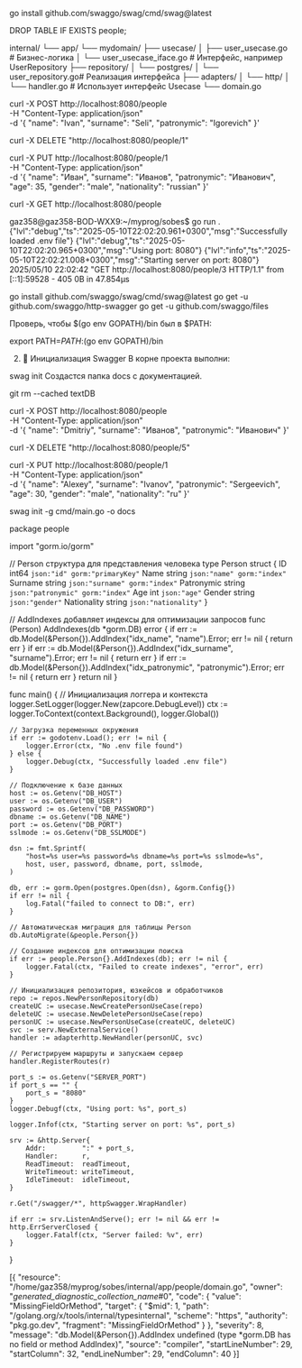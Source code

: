 go install github.com/swaggo/swag/cmd/swag@latest

DROP TABLE IF EXISTS people;


internal/
└── app/
    └── mydomain/
        ├── usecase/
        │   ├── user_usecase.go        # Бизнес-логика
        │   └── user_usecase_iface.go  # Интерфейс, например UserRepository
        ├── repository/
        │   └── postgres/
        │       └── user_repository.go# Реализация интерфейса
        ├── adapters/
        │   └── http/
        │       └── handler.go         # Использует интерфейс Usecase
        └── domain.go


 curl -X POST http://localhost:8080/people \
  -H "Content-Type: application/json" \
  -d '{
    "name": "Ivan",
    "surname": "Seli",
    "patronymic": "Igorevich"
}'

curl -X DELETE "http://localhost:8080/people/1"


curl -X PUT http://localhost:8080/people/1 \
  -H "Content-Type: application/json" \
  -d '{
    "name": "Иван",
    "surname": "Иванов",
    "patronymic": "Иванович",
    "age": 35,
    "gender": "male",
    "nationality": "russian"
  }'


  curl -X GET http://localhost:8080/people

  gaz358@gaz358-BOD-WXX9:~/myprog/sobes$ go run .
{"lvl":"debug","ts":"2025-05-10T22:02:20.961+0300","msg":"Successfully loaded .env file"}
{"lvl":"debug","ts":"2025-05-10T22:02:20.965+0300","msg":"Using port: 8080"}
{"lvl":"info","ts":"2025-05-10T22:02:21.008+0300","msg":"Starting server on port: 8080"}
2025/05/10 22:02:42 "GET http://localhost:8080/people/3 HTTP/1.1" from [::1]:59528 - 405 0B in 47.854µs








go install github.com/swaggo/swag/cmd/swag@latest
go get -u github.com/swaggo/http-swagger
go get -u github.com/swaggo/files

Проверь, чтобы $(go env GOPATH)/bin был в $PATH:


export PATH=$PATH:$(go env GOPATH)/bin

2. 📂 Инициализация Swagger
В корне проекта выполни:


swag init
Создастся папка docs с документацией.


git rm --cached textDB


curl -X POST http://localhost:8080/people \
  -H "Content-Type: application/json" \
  -d '{
    "name": "Dmitriy",
    "surname": "Иванов",
    "patronymic": "Иванович"
  }'

  curl -X DELETE "http://localhost:8080/people/5"


  curl -X PUT http://localhost:8080/people/1 \
  -H "Content-Type: application/json" \
  -d '{
    "name": "Alexey",
    "surname": "Ivanov",
    "patronymic": "Sergeevich",
    "age": 30,
    "gender": "male",
    "nationality": "ru"
  }'

  
swag init -g cmd/main.go -o docs


package people

import "gorm.io/gorm"

// Person структура для представления человека
type Person struct {
	ID         int64  `json:"id" gorm:"primaryKey"`
	Name       string `json:"name" gorm:"index"`
	Surname    string `json:"surname" gorm:"index"`
	Patronymic string `json:"patronymic" gorm:"index"`
	Age        int    `json:"age"`
	Gender     string `json:"gender"`
	Nationality string `json:"nationality"`
}

// AddIndexes добавляет индексы для оптимизации запросов
func (Person) AddIndexes(db *gorm.DB) error {
	if err := db.Model(&Person{}).AddIndex("idx_name", "name").Error; err != nil {
		return err
	}
	if err := db.Model(&Person{}).AddIndex("idx_surname", "surname").Error; err != nil {
		return err
	}
	if err := db.Model(&Person{}).AddIndex("idx_patronymic", "patronymic").Error; err != nil {
		return err
	}
	return nil
}



func main() {
	// Инициализация логгера и контекста
	logger.SetLogger(logger.New(zapcore.DebugLevel))
	ctx := logger.ToContext(context.Background(), logger.Global())

	// Загрузка переменных окружения
	if err := godotenv.Load(); err != nil {
		logger.Error(ctx, "No .env file found")
	} else {
		logger.Debug(ctx, "Successfully loaded .env file")
	}

	// Подключение к базе данных
	host := os.Getenv("DB_HOST")
	user := os.Getenv("DB_USER")
	password := os.Getenv("DB_PASSWORD")
	dbname := os.Getenv("DB_NAME")
	port := os.Getenv("DB_PORT")
	sslmode := os.Getenv("DB_SSLMODE")

	dsn := fmt.Sprintf(
		"host=%s user=%s password=%s dbname=%s port=%s sslmode=%s",
		host, user, password, dbname, port, sslmode,
	)

	db, err := gorm.Open(postgres.Open(dsn), &gorm.Config{})
	if err != nil {
		log.Fatal("failed to connect to DB:", err)
	}

	// Автоматическая миграция для таблицы Person
	db.AutoMigrate(&people.Person{})

	// Создание индексов для оптимизации поиска
	if err := people.Person{}.AddIndexes(db); err != nil {
		logger.Fatal(ctx, "Failed to create indexes", "error", err)
	}

	// Инициализация репозитория, юзкейсов и обработчиков
	repo := repos.NewPersonRepository(db)
	createUC := usecase.NewCreatePersonUseCase(repo)
	deleteUC := usecase.NewDeletePersonUseCase(repo)
	personUC := usecase.NewPersonUseCase(createUC, deleteUC)
	svc := serv.NewExternalService()
	handler := adapterhttp.NewHandler(personUC, svc)

	// Регистрируем маршруты и запускаем сервер
	handler.RegisterRoutes(r)

	port_s := os.Getenv("SERVER_PORT")
	if port_s == "" {
		port_s = "8080"
	}
	logger.Debugf(ctx, "Using port: %s", port_s)

	logger.Infof(ctx, "Starting server on port: %s", port_s)

	srv := &http.Server{
		Addr:         ":" + port_s,
		Handler:      r,
		ReadTimeout:  readTimeout,
		WriteTimeout: writeTimeout,
		IdleTimeout:  idleTimeout,
	}

	r.Get("/swagger/*", httpSwagger.WrapHandler)

	if err := srv.ListenAndServe(); err != nil && err != http.ErrServerClosed {
		logger.Fatalf(ctx, "Server failed: %v", err)
	}
}


[{
	"resource": "/home/gaz358/myprog/sobes/internal/app/people/domain.go",
	"owner": "_generated_diagnostic_collection_name_#0",
	"code": {
		"value": "MissingFieldOrMethod",
		"target": {
			"$mid": 1,
			"path": "/golang.org/x/tools/internal/typesinternal",
			"scheme": "https",
			"authority": "pkg.go.dev",
			"fragment": "MissingFieldOrMethod"
		}
	},
	"severity": 8,
	"message": "db.Model(&Person{}).AddIndex undefined (type *gorm.DB has no field or method AddIndex)",
	"source": "compiler",
	"startLineNumber": 29,
	"startColumn": 32,
	"endLineNumber": 29,
	"endColumn": 40
}]






